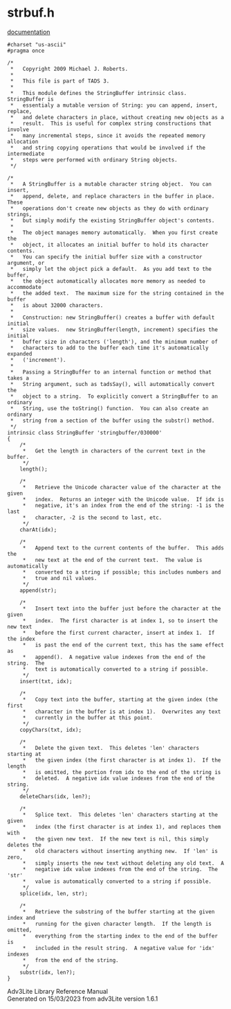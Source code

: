 ---
---
# strbuf.h

[documentation](../file/strbuf.h.html)

    #charset "us-ascii"
    #pragma once

    /*
     *   Copyright 2009 Michael J. Roberts.
     *   
     *   This file is part of TADS 3.
     *   
     *   This module defines the StringBuffer intrinsic class.  StringBuffer is
     *   essentialy a mutable version of String: you can append, insert, replace,
     *   and delete characters in place, without creating new objects as a
     *   result.  This is useful for complex string constructions that involve
     *   many incremental steps, since it avoids the repeated memory allocation
     *   and string copying operations that would be involved if the intermediate
     *   steps were performed with ordinary String objects.  
     */

    /*
     *   A StringBuffer is a mutable character string object.  You can insert,
     *   append, delete, and replace characters in the buffer in place.  These
     *   operations don't create new objects as they do with ordinary strings,
     *   but simply modify the existing StringBuffer object's contents.
     *   
     *   The object manages memory automatically.  When you first create the
     *   object, it allocates an initial buffer to hold its character contents.
     *   You can specify the initial buffer size with a constructor argument, or
     *   simply let the object pick a default.  As you add text to the buffer,
     *   the object automatically allocates more memory as needed to accommodate
     *   the added text.  The maximum size for the string contained in the buffer
     *   is about 32000 characters.
     *   
     *   Construction: new StringBuffer() creates a buffer with default initial
     *   size values.  new StringBuffer(length, increment) specifies the initial
     *   buffer size in characters ('length'), and the minimum number of
     *   characters to add to the buffer each time it's automatically expanded
     *   ('increment').
     *   
     *   Passing a StringBuffer to an internal function or method that takes a
     *   String argument, such as tadsSay(), will automatically convert the
     *   object to a string.  To explicitly convert a StringBuffer to an ordinary
     *   String, use the toString() function.  You can also create an ordinary
     *   string from a section of the buffer using the substr() method.  
     */
    intrinsic class StringBuffer 'stringbuffer/030000'
    {
        /*
         *   Get the length in characters of the current text in the buffer. 
         */
        length();

        /*
         *   Retrieve the Unicode character value of the character at the given
         *   index.  Returns an integer with the Unicode value.  If idx is
         *   negative, it's an index from the end of the string: -1 is the last
         *   character, -2 is the second to last, etc.  
         */
        charAt(idx);
        
        /*
         *   Append text to the current contents of the buffer.  This adds the
         *   new text at the end of the current text.  The value is automatically
         *   converted to a string if possible; this includes numbers and
         *   true and nil values.  
         */
        append(str);

        /*
         *   Insert text into the buffer just before the character at the given
         *   index.  The first character is at index 1, so to insert the new text
         *   before the first current character, insert at index 1.  If the index
         *   is past the end of the current text, this has the same effect as
         *   append().  A negative value indexes from the end of the string.  The
         *   text is automatically converted to a string if possible.  
         */
        insert(txt, idx);

        /*
         *   Copy text into the buffer, starting at the given index (the first
         *   character in the buffer is at index 1).  Overwrites any text
         *   currently in the buffer at this point.  
         */
        copyChars(txt, idx);

        /*
         *   Delete the given text.  This deletes 'len' characters starting at
         *   the given index (the first character is at index 1).  If the length
         *   is omitted, the portion from idx to the end of the string is
         *   deleted.  A negative idx value indexes from the end of the string.
         */
        deleteChars(idx, len?);

        /*
         *   Splice text.  This deletes 'len' characters starting at the given
         *   index (the first character is at index 1), and replaces them with
         *   the given new text.  If the new text is nil, this simply deletes the
         *   old characters without inserting anything new.  If 'len' is zero,
         *   simply inserts the new text without deleting any old text.  A
         *   negative idx value indexes from the end of the string.  The 'str'
         *   value is automatically converted to a string if possible.  
         */
        splice(idx, len, str);

        /*
         *   Retrieve the substring of the buffer starting at the given index and
         *   running for the given character length.  If the length is omitted,
         *   everything from the starting index to the end of the buffer is
         *   included in the result string.  A negative value for 'idx' indexes
         *   from the end of the string.  
         */
        substr(idx, len?);
    }

<div class="ftr">

Adv3Lite Library Reference Manual  
Generated on 15/03/2023 from adv3Lite version 1.6.1

</div>
